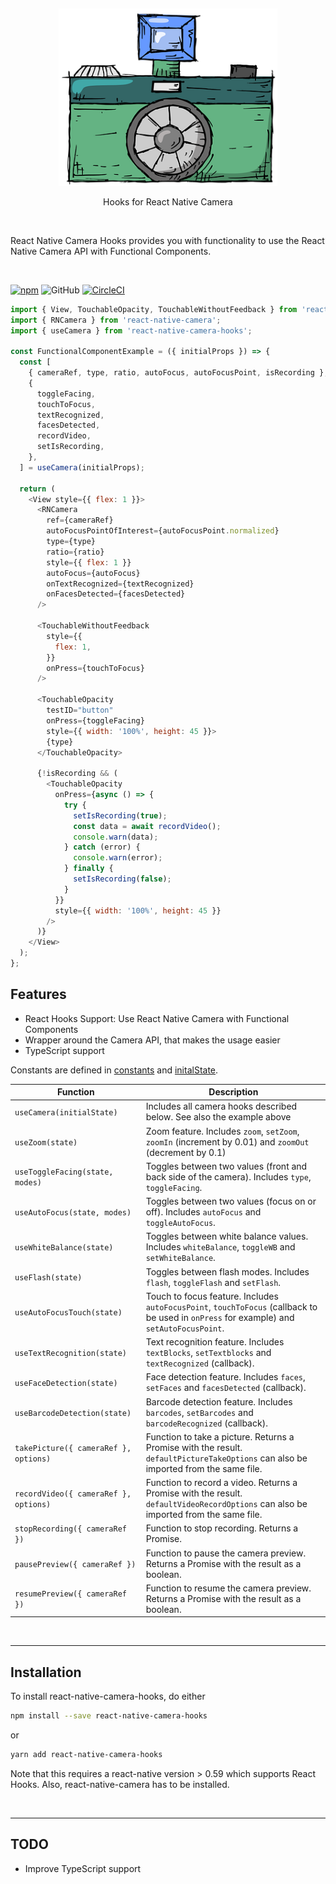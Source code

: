 <p>&nbsp;</p>
<p align="center">
  <img src="logo.png" width="350" title="hover text">
  <p align='center'>Hooks for React Native Camera</p>
</p>
<p>&nbsp;</p>

<p>

React Native Camera Hooks provides you with functionality to use the React Native Camera API with Functional Components. 

</p>

<p>&nbsp;</p>

[![npm](https://img.shields.io/npm/v/react-native-camera-hooks.svg?style=flat-square)](http://npm.im/react-native-camera-hooks)
![GitHub](https://img.shields.io/github/license/reime005/react-native-camera-hooks.svg?style=flat-square)
[![CircleCI](https://circleci.com/gh/reime005/react-native-camera-hooks.svg?style=svg)](https://circleci.com/gh/reime005/react-native-camera-hooks)

```javascript
import { View, TouchableOpacity, TouchableWithoutFeedback } from 'react-native';
import { RNCamera } from 'react-native-camera';
import { useCamera } from 'react-native-camera-hooks';

const FunctionalComponentExample = ({ initialProps }) => {
  const [
    { cameraRef, type, ratio, autoFocus, autoFocusPoint, isRecording },
    {
      toggleFacing,
      touchToFocus,
      textRecognized,
      facesDetected,
      recordVideo,
      setIsRecording,
    },
  ] = useCamera(initialProps);

  return (
    <View style={{ flex: 1 }}>
      <RNCamera
        ref={cameraRef}
        autoFocusPointOfInterest={autoFocusPoint.normalized}
        type={type}
        ratio={ratio}
        style={{ flex: 1 }}
        autoFocus={autoFocus}
        onTextRecognized={textRecognized}
        onFacesDetected={facesDetected}
      />

      <TouchableWithoutFeedback
        style={{
          flex: 1,
        }}
        onPress={touchToFocus}
      />

      <TouchableOpacity
        testID="button"
        onPress={toggleFacing}
        style={{ width: '100%', height: 45 }}>
        {type}
      </TouchableOpacity>

      {!isRecording && (
        <TouchableOpacity
          onPress={async () => {
            try {
              setIsRecording(true);
              const data = await recordVideo();
              console.warn(data);
            } catch (error) {
              console.warn(error);
            } finally {
              setIsRecording(false);
            }
          }}
          style={{ width: '100%', height: 45 }}
        />
      )}
    </View>
  );
};
```

## Features

  - React Hooks Support: Use React Native Camera with Functional Components
  - Wrapper around the Camera API, that makes the usage easier
  - TypeScript support

Constants are defined in [constants](./src/constants.ts) and [initalState](./src/initialState.ts).

|Function|Description|
|---|---|
|`useCamera(initialState)`|Includes all camera hooks described below. See also the example above|
|`useZoom(state)`|Zoom feature. Includes `zoom`, `setZoom`, `zoomIn` (increment by 0.01) and `zoomOut` (decrement by 0.1) |
|`useToggleFacing(state, modes)`|Toggles between two values (front and back side of the camera). Includes `type`, `toggleFacing`.|
|`useAutoFocus(state, modes)`|Toggles between two values (focus on or off). Includes `autoFocus` and `toggleAutoFocus`.|
|`useWhiteBalance(state)`|Toggles between white balance values. Includes `whiteBalance`, `toggleWB` and `setWhiteBalance`.|
|`useFlash(state)`|Toggles between flash modes. Includes `flash`, `toggleFlash` and `setFlash`.|
|`useAutoFocusTouch(state)`|Touch to focus feature. Includes `autoFocusPoint`, `touchToFocus` (callback to be used in `onPress` for example) and `setAutoFocusPoint`.|
|`useTextRecognition(state)`|Text recognition feature. Includes `textBlocks`, `setTextblocks` and `textRecognized` (callback).|
|`useFaceDetection(state)`|Face detection feature. Includes `faces`, `setFaces` and `facesDetected` (callback).|
|`useBarcodeDetection(state)`|Barcode detection feature. Includes `barcodes`, `setBarcodes` and `barcodeRecognized` (callback).|
|`takePicture({ cameraRef }, options)`|Function to take a picture. Returns a Promise with the result. `defaultPictureTakeOptions` can also be imported from the same file.|
|`recordVideo({ cameraRef }, options)`|Function to record a video. Returns a Promise with the result. `defaultVideoRecordOptions` can also be imported from the same file.|
|`stopRecording({ cameraRef })`|Function to stop recording. Returns a Promise.|
|`pausePreview({ cameraRef })`|Function to pause the camera preview. Returns a Promise with the result as a boolean.|
|`resumePreview({ cameraRef })`|Function to resume the camera preview. Returns a Promise with the result as a boolean.|

<p>&nbsp;</p>

---

## Installation

To install react-native-camera-hooks, do either

```bash
npm install --save react-native-camera-hooks
```

or

```bash
yarn add react-native-camera-hooks
```

Note that this requires a react-native version > 0.59 which supports React Hooks. Also, react-native-camera has to be installed.

<p>&nbsp;</p>

---

## TODO

* Improve TypeScript support
